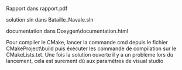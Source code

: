 Rapport dans rapport.pdf

solution sln dans Bataille_Navale.sln

documentation dans Doxygen\documentation.html

Pour compiler le CMake, lancer la commande cmd depuis le fichier CMakeProject\build puis éxécuter les commande de compilation sur le CMakeLists.txt. Une fois la solution ouverte il y a un problème lors du lancement, cela est surement dû aux paramètres de visual studio

